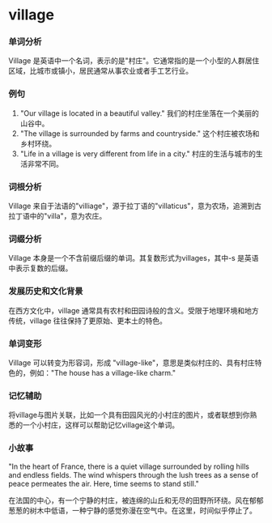 # village

### 单词分析

  

Village 是英语中一个名词，表示的是"村庄"。它通常指的是一个小型的人群居住区域，比城市或镇小，居民通常从事农业或者手工艺行业。

  

### 例句

  

1.  "Our village is located in a beautiful valley." 我们的村庄坐落在一个美丽的山谷中。
2.  "The village is surrounded by farms and countryside." 这个村庄被农场和乡村环绕。
3.  "Life in a village is very different from life in a city." 村庄的生活与城市的生活非常不同。

  

### 词根分析

  

Village 来自于法语的"villiage"，源于拉丁语的"villaticus"，意为农场，追溯到古拉丁语中的"villa"，意为农庄。

  

### 词缀分析

  

Village 本身是一个不含前缀后缀的单词。其复数形式为villages，其中-s 是英语中表示复数的后缀。

  

### 发展历史和文化背景

  

在西方文化中，village 通常具有农村和田园诗般的含义。受限于地理环境和地方传统，village 往往保持了更原始、更本土的特色。

  

### 单词变形

  

Village 可以转变为形容词，形成 "village-like"，意思是类似村庄的、具有村庄特色的，例如："The house has a village-like charm."

  

### 记忆辅助

  

将village与图片关联，比如一个具有田园风光的小村庄的图片，或者联想到你熟悉的一个小村庄，这样可以帮助记忆village这个单词。

  

### 小故事

  

"In the heart of France, there is a quiet village surrounded by rolling hills and endless fields. The wind whispers through the lush trees as a sense of peace permeates the air. Here, time seems to stand still."

  

在法国的中心，有一个宁静的村庄，被连绵的山丘和无尽的田野所环绕。风在郁郁葱葱的树木中低语，一种宁静的感觉弥漫在空气中。在这里，时间似乎停止了。
